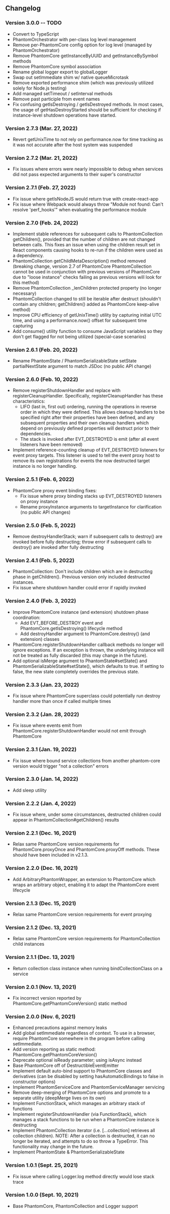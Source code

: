 ## Changelog

### Version 3.0.0 -- TODO

- Convert to TypeScript
- PhantomOrchestrator with per-class log level management
- Remove per-PhantomCore config option for log level (managed by PhantomOrchestrator)
- Remove PhantomCore getInstanceByUUID and getInstanceBySymbol methods
- Remove PhantomCore symbol association
- Rename global logger export to globalLogger
- Swap out setImmediate shim w/ native queueMicrotask
- Remove exported performance shim (which was previously utilized solely for Node.js testing)
- Add managed setTimeout / setInterval methods
- Remove past participle from event names
- Fix confusing getIsDestroying / getIsDestroyed methods.  In most cases, the usage of getHasDestroyStarted should be sufficient for checking if instance-level shutdown operations have started.

### Version 2.7.3 (Mar. 27, 2022)

- Revert getUnixTime to not rely on performance.now for time tracking as it was not accurate after the host system was suspended

### Version 2.7.2 (Mar. 21, 2022)

- Fix issues where errors were nearly impossible to debug when services did not pass expected arguments to their super's constructor

### Version 2.7.1 (Feb. 27, 2022)

- Fix issue where getIsNodeJS would return true with create-react-app
- Fix issue where Webpack would always throw "Module not found: Can't resolve 'perf_hooks'" when evaluating the performance module

### Version 2.7.0 (Feb. 24, 2022)

- Implement stable references for subsequent calls to PhantomCollection getChildren(), provided that the number of children are not changed between calls. This fixes an issue when using the children result set in React components causing hooks to re-run if the children were used as a dependency.
- PhantomCollection getChildMetaDescription() method removed (breaking change, version 2.7 of PhantomCore PhantomCollection cannot be used in conjunction with previous versions of PhantomCore due to "loose instance" checks failing as previous versions will look for this method)
- Remove PhantomCollection \_lenChildren protected property (no longer necessary)
- PhantomCollection changed to still be iterable after destruct (shouldn't contain any children; getChildren() added as PhantomCore keep-alive method)
- Improve CPU efficiency of getUnixTime() utility by capturing initial UTC time, and using a performance.now() offset for subsequent time capturing
- Add consume() utility function to consume JavaScript variables so they don't get flagged for not being utilized (special-case scenarios)

### Version 2.6.1 (Feb. 20, 2022)

- Rename PhantomState / PhantomSerializableState setState partialNextState argument to match JSDoc (no public API change)

### Version 2.6.0 (Feb. 10, 2022)

- Remove registerShutdownHandler and replace with registerCleanupHandler. Specifically, registerCleanupHandler has these characteristics:
  - LIFO (last in, first out) ordering, running the operations in reverse order in which they were defined. This allows cleanup handlers to be specified right after their properties have been defined, and any subsequent properties and their own cleanup handlers which depend on previously defined properties will destruct prior to their dependencies.
  - The stack is invoked after EVT_DESTROYED is emit (after all event listeners have been removed)
- Implement reference-counting cleanup of EVT_DESTROYED listeners for event proxy targets. This listener is used to tell the event proxy host to remove its own registrations for events the now destructed target instance is no longer handling.

### Version 2.5.1 (Feb. 6, 2022)

- PhantomCore proxy event binding fixes:
  - Fix issue where proxy binding stacks up EVT_DESTROYED listeners on proxy instance
  - Rename proxyInstance arguments to targetInstance for clarification (no public API changes)

### Version 2.5.0 (Feb. 5, 2022)

- Remove destroyHandlerStack; warn if subsequent calls to destroy() are invoked before fully destructing; throw error if subsequent calls to destroy() are invoked after fully destructing

### Version 2.4.1 (Feb. 5, 2022)

- PhantomCollection: Don't include children which are in destructing phase in getChildren(). Previous version only included destructed instances.
- Fix issue where shutdown handler could error if rapidly invoked

### Version 2.4.0 (Feb. 3, 2022)

- Improve PhantomCore instance (and extension) shutdown phase coordination:
  - Add EVT_BEFORE_DESTROY event and PhantomCore.getIsDestroying() lifecycle method
  - Add destroyHandler argument to PhantomCore.destroy() (and extension) classes
- PhantomCore.registerShutdownHandler callback methods no longer will ignore exceptions. If an exception is thrown, the underlying instance will not be treated as fully discarded (this may change in the future).
- Add optional isMerge argument to PhantomState#setState() and PhantomSerializableState#setState(), which defaults to true. If setting to false, the new state completely overrides the previous state.

### Version 2.3.3 (Jan. 23, 2022)

- Fix issue where PhantomCore superclass could potentially run destroy handler more than once if called multiple times

### Version 2.3.2 (Jan. 28, 2022)

- Fix issue where events emit from PhantomCore.registerShutdownHandler would not emit through PhantomCore

### Version 2.3.1 (Jan. 19, 2022)

- Fix issue where bound service collections from another phantom-core version would trigger "not a collection" errors

### Version 2.3.0 (Jan. 14, 2022)

- Add sleep utility

### Version 2.2.2 (Jan. 4, 2022)

- Fix issue where, under some circumstances, destructed children could appear in PhantomCollection#getChildren() results

### Version 2.2.1 (Dec. 16, 2021)

- Relax same PhantomCore version requirements for PhantomCore.proxyOnce and PhantomCore.proxyOff methods. These should have been included in v2.1.3.

### Version 2.2.0 (Dec. 16, 2021)

- Add ArbitraryPhantomWrapper, an extension to PhantomCore which wraps an arbitrary object, enabling it to adapt the PhantomCore event lifecycle

### Version 2.1.3 (Dec. 15, 2021)

- Relax same PhantomCore version requirements for event proxying

### Version 2.1.2 (Dec. 13, 2021)

- Relax same PhantomCore version requirements for PhantomCollection child instances

### Version 2.1.1 (Dec. 13, 2021)

- Return collection class instance when running bindCollectionClass on a service

### Version 2.0.1 (Nov. 13, 2021)

- Fix incorrect version reported by PhantomCore.getPhantomCoreVersion() static method

### Version 2.0.0 (Nov. 6, 2021)

- Enhanced precautions against memory leaks
- Add global setImmediate regardless of context. To use in a browser, require PhantomCore somewhere in the program before calling setImmediate.
- Add version reporting as static method: PhantomCore.getPhantomCoreVersion()
- Deprecate optional isReady parameter; using isAsync instead
- Base PhantomCore off of DestructibleEventEmitter
- Implement default auto-bind support to PhantomCore classes and derivatives (can be disabled by setting hasAutomaticBindings to false in constructor options)
- Implement PhantomServiceCore and PhantomServiceManager servicing
- Remove deep-merging of PhantomCore options and promote to a separate utility (deepMerge lives on its own)
- Implement FunctionStack, which manages an arbitrary stack of functions
- Implement registerShutdownHandler (via FunctionStack), which manages a stack functions to be run when a PhantomCore instance is destructing
- Implement PhantomCollection iterator (i.e. [...collection] retrieves all collection children). NOTE: After a collection is destructed, it can no longer be iterated, and attempts to do so throw a TypeError. This functionality may change in the future.
- Implement PhantomState & PhantomSerializableState

### Version 1.0.1 (Sept. 25, 2021)

- Fix issue where calling Logger.log method directly would lose stack trace

### Version 1.0.0 (Sept. 10, 2021)

- Base PhantomCore, PhantomCollection and Logger support
